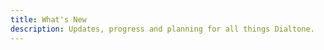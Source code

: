 ```yaml
---
title: What's New
description: Updates, progress and planning for all things Dialtone.
---
```


<BlogPostPreview v-for="post in $page.blogPosts.sort(sortHandler)" :key="post.posted" :author="post.author" :heading="post.heading" :posted="parse(post.posted, 'y-M-d', new Date())">
  <span v-html="post.firstParagraph"></span>
</BlogPostPreview>

<script setup>
import BlogPostPreview from '@baseComponents/BlogPostPreview.vue';
import { parse, compareDesc } from 'date-fns';

const sortHandler = function (a, b) {
  const aDate = parse(a.posted, 'y-M-d', new Date());
  const bDate = parse(b.posted, 'y-M-d', new Date());
  return compareDesc(aDate, bDate);
}
</script>
